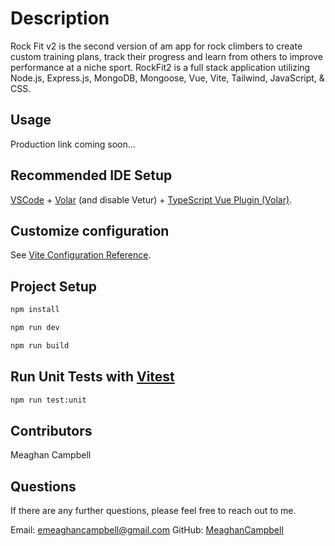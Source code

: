 # Description

Rock Fit v2 is the second version of am app for rock climbers to create custom training plans, track their progress and learn from others to improve performance at a niche sport. RockFit2 is a full stack application utilizing Node.js, Express.js, MongoDB, Mongoose, Vue, Vite, Tailwind, JavaScript, & CSS.

## Usage

Production link coming soon...

## Recommended IDE Setup

[VSCode](https://code.visualstudio.com/) + [Volar](https://marketplace.visualstudio.com/items?itemName=Vue.volar) (and disable Vetur) + [TypeScript Vue Plugin (Volar)](https://marketplace.visualstudio.com/items?itemName=Vue.vscode-typescript-vue-plugin).

## Customize configuration

See [Vite Configuration Reference](https://vitejs.dev/config/).

## Project Setup

```sh
npm install
```
```sh
npm run dev
```
```sh
npm run build
```

## Run Unit Tests with [Vitest](https://vitest.dev/)

```sh
npm run test:unit
```

## Contributors

Meaghan Campbell

## Questions

If there are any further questions, please feel free to reach out to me.

Email: [emeaghancampbell@gmail.com](mailto:emeaghancampbell@gmail.com)
GitHub: [MeaghanCampbell](https://github.com/MeaghanCampbell/)


